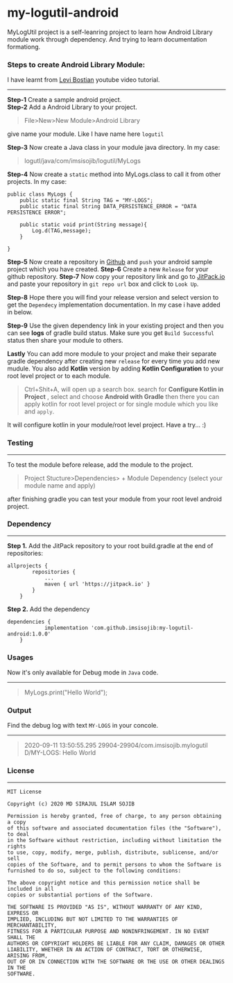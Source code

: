# my-logutil-android
MyLogUtil project is a self-leanring project to learn how Android Library module work through dependency. And trying to learn documentation formationg.

### Steps to create Android Library Module:
I have learnt from [Levi Bostian](https://youtu.be/RYiZZprUNJw "Youtube Channel Link") youtube video tutorial.
***
**Step-1** Create a sample android project.<br>
**Step-2** Add a Android Library to your project.<br>
>File>New>New Module>Android Library

give name your module. Like I have name here `logutil`

**Step-3** Now create a Java class in your module java directory. In my case:

>logutl/java/com/imsisojib/logutil/MyLogs

**Step-4** Now create a `static` method into MyLogs.class to call it from other projects. In my case:
```Java:
public class MyLogs {
    public static final String TAG = "MY-LOGS";
    public static final String DATA_PERSISTENCE_ERROR = "DATA PERSISTENCE ERROR";

    public static void print(String message){
        Log.d(TAG,message);
    }

}
```
**Step-5** Now create a repository in [Github](https://github.com/ "Github") and `push` your android sample project which you have created.
**Step-6** Create a new `Release` for your github repository.
**Step-7** Now copy your repository link and go to [JitPack.io](https://jitpack.io/ "jitpack.io") and paste your repository in `git repo url` box and click to `Look Up`.

**Step-8** Hope there you will find your release version and select version to get the `Dependecy` implementation documentation. In my case i have added in below.

**Step-9** Use the given dependency link in your existing project and then you can see **logs** of gradle build status. Make sure you get `Build Successful` status then share your module to others.

**Lastly** You can add more module to your project and make their separate gradle dependency after creating new `release` for every time you add new mudule. You also add **Kotlin** version by adding **Kotlin Configuration** to your root level project or to each module. 

> Ctrl+Shit+A, will open up a search box. search for **Configure Kotlin in Project** , select and choose **Android with Gradle** then there you can apply kotlin for root level project or for single module which you like and `apply`.

It will configure kotlin in your module/root level project. Have a try... :) 


### Testing
***
To test the module before release, add the module to the project.
> Project Stucture>Dependencies> + Module Dependency (select your module name and apply)

after finishing gradle you can test your module from your root level android project. 


### Dependency
***
**Step 1.** Add the JitPack repository to your root build.gradle at the end of repositories:<br>

```
allprojects {
		repositories {
			...
			maven { url 'https://jitpack.io' }
		}
	}
```

**Step 2.**  Add the dependency

```
dependencies {
	        implementation 'com.github.imsisojib:my-logutil-android:1.0.0'
	}
```

### Usages
Now it's only available for Debug mode in  `Java` code.
***
>MyLogs.print("Hello World");

### Output
Find the debug log with text `MY-LOGS` in your concole.
***
>2020-09-11 13:50:55.295 29904-29904/com.imsisojib.mylogutil D/MY-LOGS: Hello World

### License
***

```
MIT License

Copyright (c) 2020 MD SIRAJUL ISLAM SOJIB

Permission is hereby granted, free of charge, to any person obtaining a copy
of this software and associated documentation files (the "Software"), to deal
in the Software without restriction, including without limitation the rights
to use, copy, modify, merge, publish, distribute, sublicense, and/or sell
copies of the Software, and to permit persons to whom the Software is
furnished to do so, subject to the following conditions:

The above copyright notice and this permission notice shall be included in all
copies or substantial portions of the Software.

THE SOFTWARE IS PROVIDED "AS IS", WITHOUT WARRANTY OF ANY KIND, EXPRESS OR
IMPLIED, INCLUDING BUT NOT LIMITED TO THE WARRANTIES OF MERCHANTABILITY,
FITNESS FOR A PARTICULAR PURPOSE AND NONINFRINGEMENT. IN NO EVENT SHALL THE
AUTHORS OR COPYRIGHT HOLDERS BE LIABLE FOR ANY CLAIM, DAMAGES OR OTHER
LIABILITY, WHETHER IN AN ACTION OF CONTRACT, TORT OR OTHERWISE, ARISING FROM,
OUT OF OR IN CONNECTION WITH THE SOFTWARE OR THE USE OR OTHER DEALINGS IN THE
SOFTWARE.
    
```






